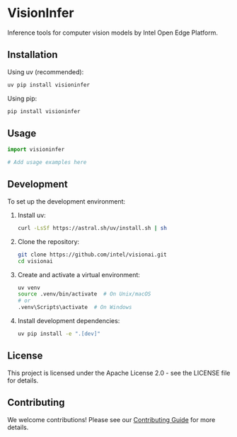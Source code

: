 # VisionInfer

Inference tools for computer vision models by Intel Open Edge Platform.

## Installation

Using uv (recommended):

```bash
uv pip install visioninfer
```

Using pip:

```bash
pip install visioninfer
```

## Usage

```python
import visioninfer

# Add usage examples here
```

## Development

To set up the development environment:

1. Install uv:

   ```bash
   curl -LsSf https://astral.sh/uv/install.sh | sh
   ```

2. Clone the repository:

   ```bash
   git clone https://github.com/intel/visionai.git
   cd visionai
   ```

3. Create and activate a virtual environment:

   ```bash
   uv venv
   source .venv/bin/activate  # On Unix/macOS
   # or
   .venv\Scripts\activate  # On Windows
   ```

4. Install development dependencies:

   ```bash
   uv pip install -e ".[dev]"
   ```

## License

This project is licensed under the Apache License 2.0 - see the LICENSE file for details.

## Contributing

We welcome contributions! Please see our [Contributing Guide](CONTRIBUTING.md) for more details.
